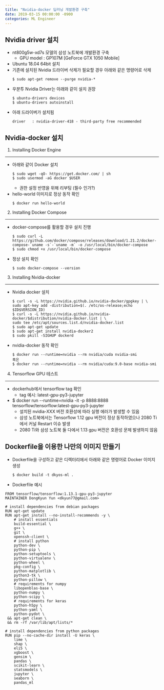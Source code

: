```yaml
---
title: "Nvidia-docker 딥러닝 개발환경 구축"
date: 2019-03-15 00:00:00 -0900
categories: ML Engineer
---
```



Nvidia driver 설치
---------------
* nt800g5w-xd7s 모델의 삼성 노트북에 개발환경 구축
  * GPU model : GP107M [GeForce GTX 1050 Mobile]
* Ubuntu 18.04 64bit 설치
* 기존에 설치된 Nvidia 드라이버 삭제가 필요할 경우 아래와 같은 명령어로 삭제
  ```콘솔
  $ sudo apt-get remove --purge nvidia-*
  ```
* 우분투 Nvidia Driver는 아래와 같이 설치 권장 
  ```콘솔
  $ ubuntu-drivers devices
  $ ubuntu-drivers autoinstall
  ```
* 아래 드라이버가 설치됨
  ```콘솔
  driver   : nvidia-driver-418 - third-party free recommended
  ```

Nvidia-docker 설치
---------------

1. Installing Docker Engine
------
* 아래와 같이 Docker 설치
  ```콘솔
  $ sudo wget -qO- https://get.docker.com/ | sh
  $ sudo usermod -aG docker $USER
  ```
  * 권한 설정 반영을 위해 리부팅 (필수 인가?)
* hello-world 이미지로 정상 동작 확인
  ```콘솔
  $ docker run hello-world
  ```
2. Installing Docker Compose
------
* docker-compose를 활용할 경우 설치 진행
  ```콘솔
  $ sudo curl -L https://github.com/docker/compose/releases/download/1.21.2/docker-compose-`uname -s`-`uname -m` -o /usr/local/bin/docker-compose
  $ sudo chmod +x /usr/local/bin/docker-compose
  ```
* 정상 설치 확인
  ```콘솔
  $ sudo docker-compose --version
  ```

3. Installing Nvidia-docker
------
* Nvidia docker 설치 
  ```콘솔
  $ curl -s -L https://nvidia.github.io/nvidia-docker/gpgkey | \
  sudo apt-key add -distribution=$(. /etc/os-release;echo $ID$VERSION_ID)
  $ curl -s -L https://nvidia.github.io/nvidia-docker/$distribution/nvidia-docker.list | \
  sudo tee /etc/apt/sources.list.d/nvidia-docker.list
  $ sudo apt-get update
  $ sudo apt-get install nvidia-docker2 
  $ sudo pkill -SIGHUP dockerd
  ```
* nvidia-docker 동작 확인
  ```콘솔
  $ docker run --runtime=nvidia --rm nvidia/cuda nvidia-smi
  혹은
  $ docker run --runtime=nvidia --rm nvidia/cuda:9.0-base nvidia-smi
  ```

4. Tensorflow GPU 테스트
------
* dockerhub에서 tensorflow tag 확인
  * tag 예시: latest-gpu-py3-jupyter
* $ docker run --runtime=nvidia -it -p 8888:8888 tensorflow/tensorflow:latest-gpu-py3-jupyter
  * 설치된 nvidia-XXX 버전 호환성에 따라 실행 에러가 발생할 수 있음
  * 삼성 노트북에서는 Tensorflow 1.12 gpu 버전이 정상 동작하였으나 2080 Ti에서 커널 Restart 이슈 발생
  * 2080 Ti와 삼성 노트북 둘 다에서 1.13 gpu 버전은 호환성 문제 발생하지 않음
 

Dockerfile을 이용한 나만의 이미지 만들기
---------------
* Dockerfile을 구성하고 같은 디렉터리에서 아래와 같은 명령어로 Docker 이미지 생성
  ```콘솔
  $ docker build -t dkyos-ml . 
  ```

* Dockerfile 예시
```콘솔
FROM tensorflow/tensorflow:1.13.1-gpu-py3-jupyter
MAINTAINER DongKyun Yun <dkyun77@gmail.com>
 
# install dependencies from debian packages
RUN apt-get update
RUN apt-get install --no-install-recommends -y \
    # install essentials
    build-essential \
    g++ \
    git \
    openssh-client \
    # install python
    python-dev \
    python-pip \
    python-setuptools \
    python-virtualenv \
    python-wheel \
    pkg-config \
    python-matplotlib \
    python3-tk \
    python-pillow \
    # requirements for numpy
    libopenblas-base \
    python-numpy \
    python-scipy \
    # requirements for keras
    python-h5py \
    python-yaml \
    python-pydot \
 && apt-get clean \
 && rm -rf /var/lib/apt/lists/*
 
# install dependencies from python packages
RUN pip --no-cache-dir install -U keras \
    lime \
    shap \
    eli5 \
    xgboost \
    gensim \
    pandas \
    scikit-learn \
    statsmodels \
    jupyter \
    seaborn \
    pandas_ml
```
